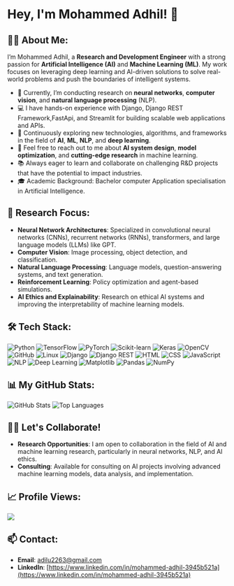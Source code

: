 # Hey, I'm Mohammed Adhil! 👋

## 👨‍🔬 About Me:
I’m Mohammed Adhil, a **Research and Development Engineer** with a strong passion for **Artificial Intelligence (AI)** and **Machine Learning (ML)**. My work focuses on leveraging deep learning and AI-driven solutions to solve real-world problems and push the boundaries of intelligent systems.

- 🔭 Currently, I’m conducting research on **neural networks**, **computer vision**, and **natural language processing** (NLP).
- 💻 I have hands-on experience with Django, Django REST Framework,FastApi, and Streamlit for building scalable web applications and APIs.
- 🌱 Continuously exploring new technologies, algorithms, and frameworks in the field of **AI**, **ML**, **NLP**, and **deep learning**.
- 💬 Feel free to reach out to me about **AI system design**, **model optimization**, and **cutting-edge research** in machine learning.
- 📚 Always eager to learn and collaborate on challenging R&D projects that have the potential to impact industries.
- 🎓 Academic Background: Bachelor computer Application specialisation in Artificial Intelligence.

## 🔬 Research Focus:
- **Neural Network Architectures**: Specialized in convolutional neural networks (CNNs), recurrent networks (RNNs), transformers, and large language models (LLMs) like GPT.
- **Computer Vision**: Image processing, object detection, and classification.
- **Natural Language Processing**: Language models, question-answering systems, and text generation.
- **Reinforcement Learning**: Policy optimization and agent-based simulations.
- **AI Ethics and Explainability**: Research on ethical AI systems and improving the interpretability of machine learning models.

## 🛠️ Tech Stack:
![Python](https://img.shields.io/badge/Python-3776AB?style=for-the-badge&logo=python&logoColor=white)
![TensorFlow](https://img.shields.io/badge/TensorFlow-FF6F00?style=for-the-badge&logo=tensorflow&logoColor=white)
![PyTorch](https://img.shields.io/badge/PyTorch-EE4C2C?style=for-the-badge&logo=pytorch&logoColor=white)
![Scikit-learn](https://img.shields.io/badge/Scikit--learn-F7931E?style=for-the-badge&logo=scikit-learn&logoColor=white)
![Keras](https://img.shields.io/badge/Keras-D00000?style=for-the-badge&logo=keras&logoColor=white)
![OpenCV](https://img.shields.io/badge/OpenCV-5C3EE8?style=for-the-badge&logo=opencv&logoColor=white)
![GitHub](https://img.shields.io/badge/GitHub-181717?style=for-the-badge&logo=github&logoColor=white)
![Linux](https://img.shields.io/badge/Linux-FCC624?style=for-the-badge&logo=linux&logoColor=black)
![Django](https://img.shields.io/badge/Django-092E20?style=for-the-badge&logo=django&logoColor=white)
![Django REST](https://img.shields.io/badge/Django%20REST-ff1709?style=for-the-badge&logo=django&logoColor=white&color=ff1709)
![HTML](https://img.shields.io/badge/HTML-E34F26?style=for-the-badge&logo=html5&logoColor=white)
![CSS](https://img.shields.io/badge/CSS-1572B6?style=for-the-badge&logo=css3&logoColor=white)
![JavaScript](https://img.shields.io/badge/JavaScript-F7DF1E?style=for-the-badge&logo=javascript&logoColor=black)
![NLP](https://img.shields.io/badge/NLP-008080?style=for-the-badge&logo=ai&logoColor=white)
![Deep Learning](https://img.shields.io/badge/Deep%20Learning-FF6F00?style=for-the-badge&logo=deeplearning&logoColor=white)
![Matplotlib](https://img.shields.io/badge/Matplotlib-FF9E0F?style=for-the-badge&logo=matplotlib&logoColor=white)
![Pandas](https://img.shields.io/badge/Pandas-150458?style=for-the-badge&logo=pandas&logoColor=white)
![NumPy](https://img.shields.io/badge/NumPy-013243?style=for-the-badge&logo=numpy&logoColor=white)








## 📊 My GitHub Stats:
![GitHub Stats](https://github-readme-stats.vercel.app/api?username=ADHIL-A27&show_icons=true&theme=radical)
![Top Languages](https://github-readme-stats.vercel.app/api/top-langs/?username=ADHIL-A27&layout=compact&theme=radical)


## 🧑‍💻 Let's Collaborate!
- **Research Opportunities**: I am open to collaboration in the field of AI and machine learning research, particularly in neural networks, NLP, and AI ethics.
- **Consulting**: Available for consulting on AI projects involving advanced machine learning models, data analysis, and implementation.

## 📈 Profile Views:
![](https://komarev.com/ghpvc/?username=ADHIL-A27&color=blue)

## 📫 Contact:
- **Email**: [adilu2263@gmail.com](adilu2263@gmail.com)
- **LinkedIn**: [https://www.linkedin.com/in/mohammed-adhil-3945b521a](https://www.linkedin.com/in/mohammed-adhil-3945b521a)


